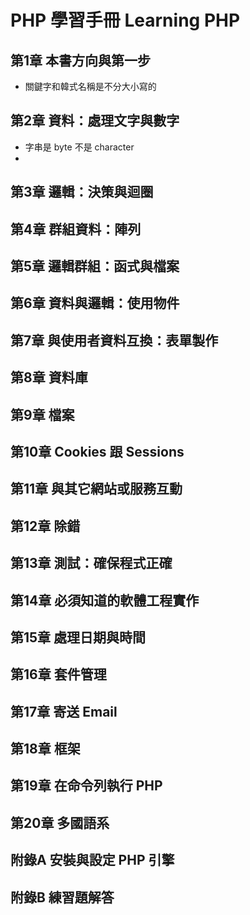 # PHP 學習手冊 Learning PHP
## 第1章 本書方向與第一步
- 關鍵字和韓式名稱是不分大小寫的
## 第2章 資料：處理文字與數字
- 字串是 byte 不是 character
- 
## 第3章 邏輯：決策與迴圈
## 第4章 群組資料：陣列
## 第5章 邏輯群組：函式與檔案
## 第6章 資料與邏輯：使用物件
## 第7章 與使用者資料互換：表單製作
## 第8章 資料庫
## 第9章 檔案
## 第10章 Cookies 跟 Sessions
## 第11章 與其它網站或服務互動
## 第12章 除錯
## 第13章 測試：確保程式正確
## 第14章 必須知道的軟體工程實作
## 第15章 處理日期與時間
## 第16章 套件管理
## 第17章 寄送 Email
## 第18章 框架
## 第19章 在命令列執行 PHP
## 第20章 多國語系

## 附錄A 安裝與設定 PHP 引擎
## 附錄B 練習題解答